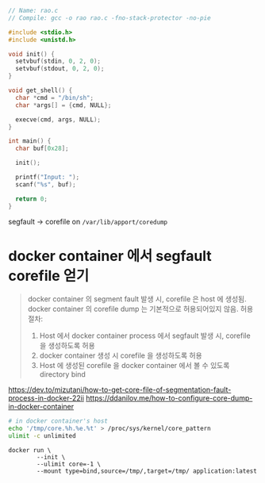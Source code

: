 ```c
// Name: rao.c
// Compile: gcc -o rao rao.c -fno-stack-protector -no-pie

#include <stdio.h>
#include <unistd.h>

void init() {
  setvbuf(stdin, 0, 2, 0);
  setvbuf(stdout, 0, 2, 0);
}

void get_shell() {
  char *cmd = "/bin/sh";
  char *args[] = {cmd, NULL};

  execve(cmd, args, NULL);
}

int main() {
  char buf[0x28];

  init();

  printf("Input: ");
  scanf("%s", buf);

  return 0;
}
```

segfault -> corefile on `/var/lib/apport/coredump`
# docker container 에서 segfault corefile 얻기

>docker container 의 segment fault 발생 시, corefile 은 host 에 생성됨.
>docker container 의 corefile dump 는 기본적으로 허용되어있지 않음.
>허용 절차:
>1) Host 에서 docker container process 에서 segfault 발생 시, corefile 을 생성하도록 허용
>2) docker container 생성 시 corefile 을 생성하도록 허용
>3) Host 에 생성된 corefile 을 docker container 에서 볼 수 있도록 directory bind

https://dev.to/mizutani/how-to-get-core-file-of-segmentation-fault-process-in-docker-22ii
https://ddanilov.me/how-to-configure-core-dump-in-docker-container

```sh
# in docker container's host
echo '/tmp/core.%h.%e.%t' > /proc/sys/kernel/core_pattern
ulimit -c unlimited
```

```plain
docker run \
        --init \
        --ulimit core=-1 \
        --mount type=bind,source=/tmp/,target=/tmp/ application:latest
```